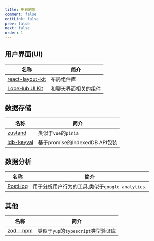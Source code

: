```yaml
---
title: 用到的库
comment: false
editLink: false
prev: false
next: false
order: 1
---
```


## 用户界面(UI)

| 名称                                                       | 简介         |
|----------------------------------------------------------|------------|
| [react-layout-kit](https://react-layout-kit.arvinx.app/) | 布局组件库      |
| [LobeHub UI Kit](https://ui.lobehub.com/)                | 和聊天界面相关的组件 |

## 数据存储

| 名称                                                        | 简介                        |
|-----------------------------------------------------------|---------------------------|
| [zustand](https://www.npmjs.com/package/zustand)          | 类似于`vue`的`pinia`          |
| [idb-keyval](https://github.com/jakearchibald/idb-keyval) | 基于promise的IndexedDB API包装 |

## 数据分析

| 名称                              | 简介                                                                           |
|---------------------------------|------------------------------------------------------------------------------|
| [PostHog](https://posthog.com/) | 用于[分析](https://poe.com/s/98tKdZJWFOPnQTnyvlRO)用户行为的工具,类似于`google analytics`. |

## 其他

| 名称                                             | 简介                         |
|------------------------------------------------|----------------------------|
| [zod - npm](https://www.npmjs.com/package/zod) | 类似于`yup`的`typescript`类型验证库 |
